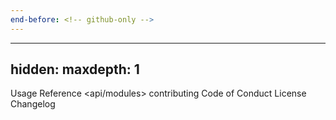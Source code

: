 ```yaml
---
end-before: <!-- github-only -->
---
```


---
hidden:
maxdepth: 1
---

Usage
Reference <api/modules>
contributing
Code of Conduct <codeofconduct>
License <license>
Changelog <changelog>
